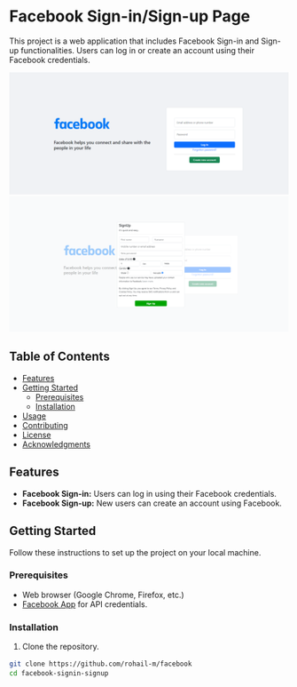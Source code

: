 # Facebook Sign-in/Sign-up Page

This project is a web application that includes Facebook Sign-in and Sign-up functionalities. Users can log in or create an account using their Facebook credentials.

![Screenshot](./assets/signin.PNG)
![Screenshot](./assets/signup.PNG)

## Table of Contents
- [Features](#features)
- [Getting Started](#getting-started)
  - [Prerequisites](#prerequisites)
  - [Installation](#installation)
- [Usage](#usage)
- [Contributing](#contributing)
- [License](#license)
- [Acknowledgments](#acknowledgments)

## Features

- **Facebook Sign-in:** Users can log in using their Facebook credentials.
- **Facebook Sign-up:** New users can create an account using Facebook.

## Getting Started

Follow these instructions to set up the project on your local machine.

### Prerequisites

- Web browser (Google Chrome, Firefox, etc.)
- [Facebook App](https://developers.facebook.com/apps) for API credentials.

### Installation

1. Clone the repository.

```bash
git clone https://github.com/rohail-m/facebook
cd facebook-signin-signup
